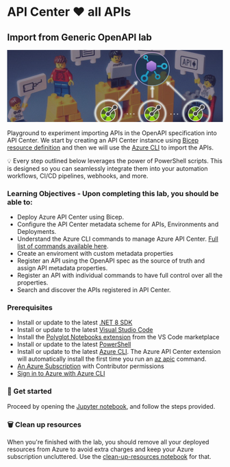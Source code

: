 # API Center ❤️ all APIs

## Import from Generic OpenAPI lab
![image](../../images/import-from-generic-openapi.png)

Playground to experiment importing APIs in the OpenAPI specification into API Center. We start by creating an API Center instance using [Bicep resource definition](https://learn.microsoft.com/en-us/azure/templates/microsoft.apicenter/services?pivots=deployment-language-bicep) and then we will use the [Azure CLI]((https://learn.microsoft.com/en-us/cli/azure/apic?view=azure-cli-latest)) to import the APIs.

💡 Every step outlined below leverages the power of PowerShell scripts. This is designed so you can seamlessly integrate them into your automation workflows, CI/CD pipelines, webhooks, and more.

### Learning Objectives - Upon completing this lab, you should be able to:
- Deploy Azure API Center using Bicep.
- Configure the API Center metadata scheme for APIs, Environments and Deployments.
- Understand the Azure CLI commands to manage Azure API Center. [Full list of commands available here](https://learn.microsoft.com/en-us/cli/azure/apic?view=azure-cli-latest).
- Create an enviroment with custom metadata properties 
- Register an API using the OpenAPI spec as the source of truth and assign API metadata properties.
- Register an API with individual commands to have full control over all the properties. 
- Search and discover the APIs registered in API Center.

### Prerequisites
- Install or update to the latest [.NET 8 SDK](https://dotnet.microsoft.com/en-us/download)
- Install or update to the latest [Visual Studio Code](https://code.visualstudio.com/)
- Install the [Polyglot Notebooks extension](https://marketplace.visualstudio.com/items?itemName=ms-dotnettools.dotnet-interactive-vscode) from the VS Code marketplace
- Install or update to the latest [PowerShell](https://learn.microsoft.com/en-us/powershell/scripting/install/installing-powershell)
- Install or update to the latest [Azure CLI](https://learn.microsoft.com/en-us/cli/azure/install-azure-cli). The Azure API Center extension will automatically install the first time you run an [az apic](https://learn.microsoft.com/en-us/cli/azure/apic?view=azure-cli-latest) command.
- [An Azure Subscription](https://azure.microsoft.com/en-us/free/) with Contributor permissions
- [Sign in to Azure with Azure CLI](https://learn.microsoft.com/en-us/cli/azure/authenticate-azure-cli-interactively)

### 🚀 Get started
Proceed by opening the [Jupyter notebook](import-from-generic-openapi.ipynb), and follow the steps provided.

### 🗑️ Clean up resources
When you're finished with the lab, you should remove all your deployed resources from Azure to avoid extra charges and keep your Azure subscription uncluttered.
Use the [clean-up-resources notebook](clean-up-resources.ipynb) for that.